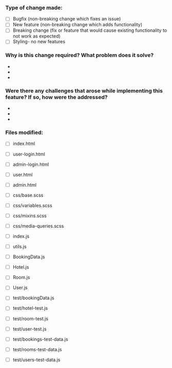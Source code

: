 ### Type of change made:
- [ ] Bugfix (non-breaking change which fixes an issue)
- [ ] New feature (non-breaking change which adds functionality)
- [ ] Breaking change (fix or feature that would cause existing functionality to not work as expected)
- [ ] Styling- no new features
### Why is this change required? What problem does it solve?
- 
-
- 
### Were there any challenges that arose while implementing this feature? If so, how were the addressed?
- 
-
- 
### Files modified:
- [ ]  index.html
- [ ]  user-login.html
- [ ]  admin-login.html
- [ ]  user.html
- [ ]  admin.html
- [ ]  css/base.scss
- [ ]  css/variables.scss
- [ ]  css/mixins.scss
- [ ]  css/media-queries.scss
- [ ]  index.js
- [ ]  utils.js
- [ ]  BookingData.js
- [ ]  Hotel.js
- [ ]  Room.js
- [ ]  User.js
- [ ]  test/bookingData.js
- [ ]  test/hotel-test.js
- [ ]  test/room-test.js
- [ ]  test/user-test.js
- [ ]  test/bookings-test-data.js
- [ ]  test/rooms-test-data.js
- [ ]  test/users-test-data.js


